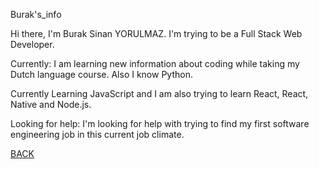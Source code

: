 Burak's_info

Hi there, I'm Burak Sinan YORULMAZ. I'm trying to be a Full Stack Web Developer.

Currently: I am learning new information about coding while taking my Dutch language course. Also I know Python.

Currently Learning JavaScript and I am also trying to learn React, React, Native and Node.js.

Looking for help: I'm looking for help with trying to find my first software engineering job in this current job climate. 

[BACK](README.md)
